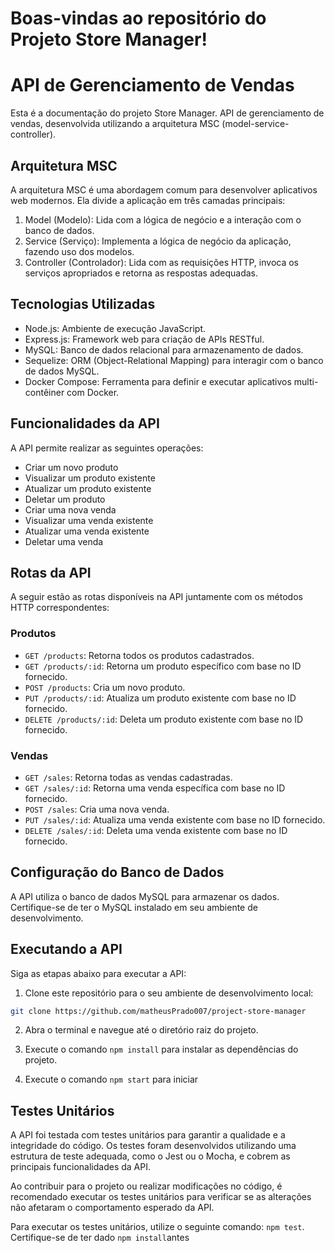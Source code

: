 # Boas-vindas ao repositório do Projeto Store Manager!


# API de Gerenciamento de Vendas

Esta é a documentação do projeto Store Manager. API de gerenciamento de vendas, desenvolvida utilizando a arquitetura MSC (model-service-controller).

## Arquitetura MSC

A arquitetura MSC é uma abordagem comum para desenvolver aplicativos web modernos. Ela divide a aplicação em três camadas principais:

1. Model (Modelo): Lida com a lógica de negócio e a interação com o banco de dados.
2. Service (Serviço): Implementa a lógica de negócio da aplicação, fazendo uso dos modelos.
3. Controller (Controlador): Lida com as requisições HTTP, invoca os serviços apropriados e retorna as respostas adequadas.

## Tecnologias Utilizadas

- Node.js: Ambiente de execução JavaScript.
- Express.js: Framework web para criação de APIs RESTful.
- MySQL: Banco de dados relacional para armazenamento de dados.
- Sequelize: ORM (Object-Relational Mapping) para interagir com o banco de dados MySQL.
- Docker Compose: Ferramenta para definir e executar aplicativos multi-contêiner com Docker.

## Funcionalidades da API

A API permite realizar as seguintes operações:

- Criar um novo produto
- Visualizar um produto existente
- Atualizar um produto existente
- Deletar um produto
- Criar uma nova venda
- Visualizar uma venda existente
- Atualizar uma venda existente
- Deletar uma venda

## Rotas da API

A seguir estão as rotas disponíveis na API juntamente com os métodos HTTP correspondentes:

### Produtos

- `GET /products`: Retorna todos os produtos cadastrados.
- `GET /products/:id`: Retorna um produto específico com base no ID fornecido.
- `POST /products`: Cria um novo produto.
- `PUT /products/:id`: Atualiza um produto existente com base no ID fornecido.
- `DELETE /products/:id`: Deleta um produto existente com base no ID fornecido.

### Vendas

- `GET /sales`: Retorna todas as vendas cadastradas.
- `GET /sales/:id`: Retorna uma venda específica com base no ID fornecido.
- `POST /sales`: Cria uma nova venda.
- `PUT /sales/:id`: Atualiza uma venda existente com base no ID fornecido.
- `DELETE /sales/:id`: Deleta uma venda existente com base no ID fornecido.

## Configuração do Banco de Dados

A API utiliza o banco de dados MySQL para armazenar os dados. Certifique-se de ter o MySQL instalado em seu ambiente de desenvolvimento.

## Executando a API

Siga as etapas abaixo para executar a API:

1. Clone este repositório para o seu ambiente de desenvolvimento local:

```bash
git clone https://github.com/matheusPrado007/project-store-manager
```
2. Abra o terminal e navegue até o diretório raiz do projeto.

3. Execute o comando ```npm install``` para instalar as dependências do projeto.

4. Execute o comando ```npm start``` para iniciar

## Testes Unitários

A API foi testada com testes unitários para garantir a qualidade e a integridade do código. Os testes foram desenvolvidos utilizando uma estrutura de teste adequada, como o Jest ou o Mocha, e cobrem as principais funcionalidades da API.

Ao contribuir para o projeto ou realizar modificações no código, é recomendado executar os testes unitários para verificar se as alterações não afetaram o comportamento esperado da API.

Para executar os testes unitários, utilize o seguinte comando: ```npm test```. Certifique-se de ter dado ```npm install```antes



